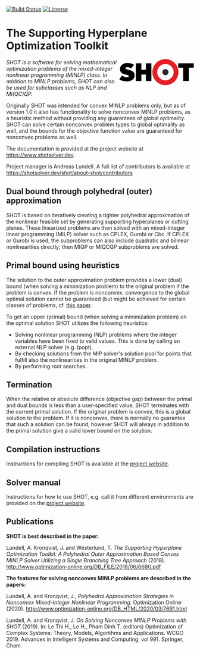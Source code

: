 [![Build Status](https://travis-ci.org/coin-or/SHOT.svg?branch=master)](https://travis-ci.org/coin-or/SHOT) 
[![License](https://img.shields.io/badge/License-EPL%202.0-red.svg)](https://opensource.org/licenses/EPL-1.0)


# The Supporting Hyperplane Optimization Toolkit

<img align="right" width="200" src="SHOT.png">*SHOT is a software for solving mathematical optimization problems of the mixed-integer nonlinear programming (MINLP) class. In addition to MINLP problems, SHOT can also be used for subclasses such as NLP and MI(QC)QP.*

Originally SHOT was intended for convex MINLP problems only, but as of version 1.0 it also has functionality to solve nonconvex MINLP problems,  as a heuristic method without providing any guarantees of global optimality. SHOT can solve certain nonconvex problem types to global optimality as well, and the bounds for the objective function value are guaranteed for nonconvex problems as well.

The documentation is provided at the project website at https://www.shotsolver.dev.

Project manager is Andreas Lundell. A full list of contributors is available at https://shotsolver.dev/shot/about-shot/contributors

## Dual bound through polyhedral (outer) approximation

SHOT is based on iteratively creating a tighter polyhedral approximation of the nonlinear feasible set by generating supporting hyperplanes or cutting planes. These linearized problems are then solved with an mixed-integer linear programming (MILP) solver such as CPLEX, Gurobi or Cbc. If CPLEX or Gurobi is used, the subproblems can also include quadratic and bilinear nonlinearities directly; then MIQP or MIQCQP subproblems are solved. 

## Primal bound using heuristics

The solution to the outer approximation problem provides a lower (dual) bound (when solving a minimization problem) to the original problem if the problem is convex. If the problem is nonconvex, convergence to the global optimal solution cannot be guaranteed (but might be achieved for certain classes of problems, cf. [this paper](http://www.optimization-online.org/DB_HTML/2020/03/7691.html). 

To get an upper (primal) bound (when solving a minimization problem) on the optimal solution SHOT utilizes the following heuristics:
- Solving nonlinear programming (NLP) problems where the integer variables have been fixed to valid values. This is done by calling an external NLP solver (e.g. Ipopt).
- By checking solutions from the MIP solver's solution pool for points that fulfill also the nonlinearities in the original MINLP problem.
- By performing root searches. 

## Termination

When the relative or absolute difference (objective gap) between the primal and dual bounds is less than a user-specified value, SHOT terminates with the current primal solution. If the original problem is convex, this is a global solution to the problem. If it is nonconvex, there is normally no guarantee that such a solution can be found, however SHOT will always in addition to the primal solution give a valid lower bound on the solution. 

## Compilation instructions

Instructions for compiling SHOT is available at the [project website](https://shotsolver.dev/shot/about-shot/compiling).

## Solver manual

Instructions for how to use SHOT, e.g. call it from different environments are provided on the [project website](https://shotsolver.dev/shot/using-shot/getting-started).

## Publications

**SHOT is best described in the paper:**

Lundell, A. Kronqvist, J. and Westerlund, T. *The Supporting Hyperplane Optimization Toolkit: A Polyhedral Outer Approximation Based 
Convex MINLP Solver Utilizing a Single Branching Tree Approach* (2018). http://www.optimization-online.org/DB_FILE/2018/06/6680.pdf

**The features for solving nonconvex MINLP problems are described in the papers:**

Lundell, A. and Kronqvist, J., *Polyhedral Approximation Strategies in Nonconvex Mixed-Integer Nonlinear Programming*. Optimization Online (2020). http://www.optimization-online.org/DB_HTML/2020/03/7691.html

Lundell, A. and Kronqvist, J. *On Solving Nonconvex MINLP Problems with SHOT* (2019). In: Le Thi H., Le H., Pham Dinh T. (editors) Optimization of Complex Systems: Theory, Models, Algorithms and Applications. WCGO 2019. Advances in Intelligent Systems and Computing, vol 991. Springer, Cham.
